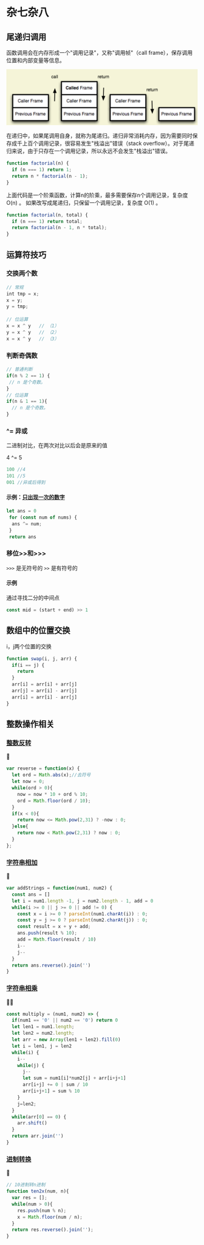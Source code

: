 # 杂七杂八

## 尾递归调用

函数调用会在内存形成一个"调用记录"，又称"调用帧"（call frame），保存调用位置和内部变量等信息。

![img](../images/svPCPR.png)

在递归中，如果尾调用自身，就称为尾递归。递归非常消耗内存，因为需要同时保存成千上百个调用记录，很容易发生"栈溢出"错误（stack overflow）。对于尾递归来说，由于只存在一个调用记录，所以永远不会发生"栈溢出"错误。

```js
function factorial(n) {
  if (n === 1) return 1;
  return n * factorial(n - 1);
}
```

上面代码是一个阶乘函数，计算n的阶乘，最多需要保存n个调用记录，复杂度 O(n) 。
如果改写成尾递归，只保留一个调用记录，复杂度 O(1) 。

```js
function factorial(n, total) {
  if (n === 1) return total;
  return factorial(n - 1, n * total);
}
```

## 运算符技巧

### 交换两个数

```js
// 常规
int tmp = x;
x = y;
y = tmp;

// 位运算
x = x ^ y   // （1）
y = x ^ y   // （2）
x = x ^ y   // （3）
```

### 判断奇偶数

```js
// 普通判断
if(n % 2 == 1) {
 // n 是个奇数。
}
// 位运算
if(n & 1 == 1){
  // n 是个奇数。
}
```

### ^= 异或

二进制对比，在两次对比以后会是原来的值

4 ^= 5

```js
100 //4
101 //5
001 //异或后得到
```

#### 示例：[只出现一次的数字](https://leetcode-cn.com/problems/single-number/)

``` javascript
let ans = 0
 for (const num of nums) {  
  ans ^= num;
 }
 return ans
```

### 移位>>和>>>

`>>>` 是无符号的
`>>` 是有符号的

#### 示例

通过寻找二分的中间点

```js
const mid = (start + end) >> 1
```

## 数组中的位置交换

i，j两个位置的交换

```js
function swap(i, j, arr) {
  if(i == j) {
    return
  }
  arr[i] = arr[i] + arr[j]
  arr[j] = arr[i] - arr[j]
  arr[i] = arr[i] - arr[j]
}
```

## 整数操作相关

### [整数反转](https://leetcode-cn.com/problems/reverse-integer/)

🌟

```js
var reverse = function(x) {
  let ord = Math.abs(x);//去符号
  let now = 0;
  while(ord > 0){
    now = now * 10 + ord % 10;
    ord = Math.floor(ord / 10);
  }
  if(x < 0){
    return now <= Math.pow(2,31) ? -now : 0;
  }else{
    return now < Math.pow(2,31) ? now : 0;
  }
};
```

### [字符串相加](https://leetcode-cn.com/problems/add-strings/)

🌟

```js
var addStrings = function(num1, num2) {
  const ans = []
  let i = num1.length -1, j = num2.length - 1, add = 0
  while(i >= 0 || j >= 0 || add != 0) {
    const x = i >= 0 ? parseInt(num1.charAt(i)) : 0;
    const y = j >= 0 ? parseInt(num2.charAt(j)) : 0;
    const result = x + y + add;
    ans.push(result % 10);
    add = Math.floor(result / 10)
    i--
    j--
  }
  return ans.reverse().join('')
}
```

### [字符串相乘](https://leetcode-cn.com/problems/multiply-strings/)

🌟🌟

```js
const multiply = (num1, num2) => {
  if(num1 == '0' || num2 == '0') return 0
  let len1 = num1.length; 
  let len2 = num2.length;
  let arr = new Array(len1 + len2).fill(0)
  let i = len1, j = len2
  while(i) {
    i--
    while(j) {
      j--
      let sum = num1[i]*num2[j] + arr[i+j+1]
      arr[i+j] += 0 | sum / 10
      arr[i+j+1] = sum % 10
    }
    j=len2;
  }
  while(arr[0] == 0) {
    arr.shift()
  }
  return arr.join('')
}
```

### [进制转换](https://leetcode-cn.com/problems/multiply-strings/)

🌟

```js
// 10进制转n进制
function ten2x(num, n){
  var res = [];
  while(num > 0){
    res.push(num % n);
    x = Math.floor(num / n);
  }
  return res.reverse().join('');
}
```
